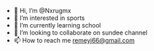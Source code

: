 - 👋 Hi, I’m @Nxrugmx
- 👀 I’m interested in sports
- 🌱 I’m currently learning school
- 💞️ I’m looking to collaborate on sundee channel 
- 📫 How to reach me remeyj66@gmail.com 

<!---
Nxrugmx/Nxrugmx is a ✨ special ✨ repository because its `README.md` (this file) appears on your GitHub profile.
You can click the Preview link to take a look at your changes.
--->
